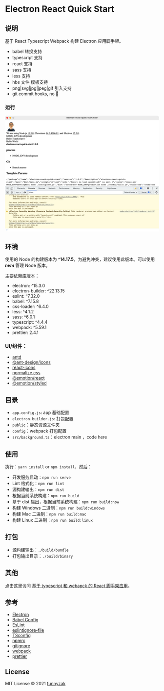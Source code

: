 # Electron React Quick Start

## 说明

基于 React Typescript Webpack 构建 Electron 应用脚手架。

- babel 转换支持
- typescript 支持
- react 支持
- sass 支持
- less 支持
- hbs 文件 模板支持
- png|svg|jpg|jpeg|gif 引入支持
- git commit hooks, no 💩

### 运行

![run](public/_docs/assets/img/run-demo.jpg)

## 环境

使用的 Node 的构建版本为 **^14.17.5**，为避免冲突，建议使用此版本。可以使用 **_nvm_** 管理 Node 版本。

主要依赖库版本：

- electron: ^15.3.0
- electron-builder: ^22.13.15
- eslint: ^7.32.0
- babel: ^7.15.8
- css-loader: ^6.4.0
- less: ^4.1.2
- sass: ^6.0.1
- typescript: ^4.4.4
- webpack: ^5.59.1
- prettier: 2.4.1

### UI/组件：

- [antd](https://ant.design/docs/react/introduce-cn)
- [@ant-design/icons](https://ant.design/components/icon/)
- [react-icons](https://github.com/react-icons/react-icons)
- [normalize.css](https://necolas.github.io/normalize.css/)
- [@emotion/react](https://emotion.sh/docs/introduction)
- [@emotion/styled](https://emotion.sh/docs/introduction)

## 目录

- `app.config.js`: app 基础配置
- `electron.builder.js`: 打包配置
- `public`：静态资源文件夹
- `config`：webpack 打包配置
- `src/background.ts`：electron main ，code here

## 使用

执行：`yarn install` or `npm install`，然后：

- 开发服务启动：`npm run serve`
- Lint 格式化：`npm run lint`
- 源构建输出：`npm run dist`
- 根据当前系统构建：`npm run build`
- 基于 dist 输出，根据当前系统构建：`npm run build:now`
- 构建 Windows 二进制：`npm run build:windows`
- 构建 Mac 二进制：`npm run build:mac`
- 构建 Linux 二进制：`npm run build:linux`

## 打包

- 源构建输出：`./build/bundle`
- 打包输出目录：`./build/binary`

## 其他

点击这里访问 [基于 typescript 和 webapck 的 React 脚手架应用](https://github.com/funnyzak/react-typescript-quick-start)。

## 参考

- [Electron](https://electronjs.org/docs)
- [Babel Config](https://babel.docschina.org/docs/en/7.0.0/configuration/)
- [EsLint](https://eslint.org/docs/user-guide/configuring/)
- [eslintignore-file](https://eslint.org/docs/user-guide/configuring/ignoring-code#the-eslintignore-file)
- [TSconfig](https://www.typescriptlang.org/tsconfig/)
- [npmrc](https://docs.npmjs.com/cli/v7/configuring-npm/npmrc)
- [gitignore](https://git-scm.com/docs/gitignore)
- [webpack](https://webpack.docschina.org/guides/getting-started/)
- [prettier](https://prettier.io/docs/en/index.html)

## License

MIT License © 2021 [funnyzak](https://github.com/funnyzak)

